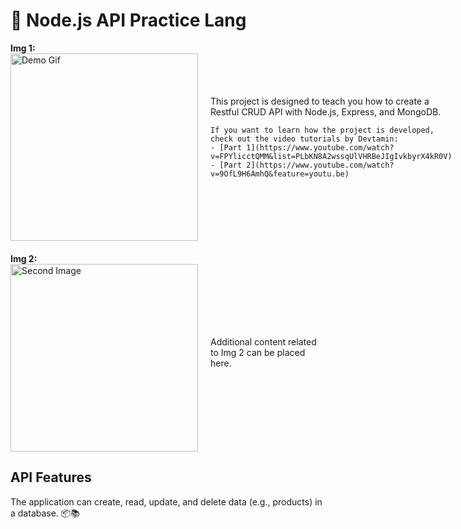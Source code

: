 # 🚀 Node.js API Practice Lang

<div style="display: flex; align-items: center;">
  <div>
    <strong>Img 1:</strong>
    <img src="https://giffiles.alphacoders.com/219/219526.gif" alt="Demo Gif" width="300">
  </div>

  <div style="margin-left: 20px;">
    This project is designed to teach you how to create a Restful CRUD API with Node.js, Express, and MongoDB.

    If you want to learn how the project is developed, check out the video tutorials by Devtamin:
    - [Part 1](https://www.youtube.com/watch?v=FPYlicctQMM&list=PLbKN8A2wssqUlVHRBeJIgIvkbyrX4kR0V)
    - [Part 2](https://www.youtube.com/watch?v=9OfL9H6AmhQ&feature=youtu.be)
  </div>
</div>

<div style="display: flex; align-items: center; margin-top: 20px;">
  <div>
    <strong>Img 2:</strong>
    <img src="https://i.gifer.com/4aMN.gif" alt="Second Image" width="300">
  </div>

  <div style="margin-left: 20px;">
    Additional content related to Img 2 can be placed here.
  </div>
</div>

## API Features

The application can create, read, update, and delete data (e.g., products) in a database. 📦📚
